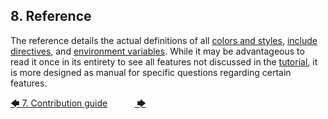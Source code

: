## 8. Reference

The reference details the actual definitions of all [colors and styles](colors_and_styles.md#82-colors-and-styles), [include directives](include_directives.md#83-include-directives), and [environment variables](environment_variables/introduction.md#85-environment-variables). While it may be advantageous to read it once in its entirety to see all features not discussed in the [tutorial](../tutorial/introduction.md#4-tutorial), it is more designed as manual for specific questions regarding certain features.

[&#129092;&nbsp;7. Contribution guide](../contribution_guide.md)
&nbsp;&nbsp;&nbsp;&nbsp;&nbsp;&nbsp;&nbsp;&nbsp;&nbsp;&nbsp;[&nbsp;&#129094;](toc.md)
